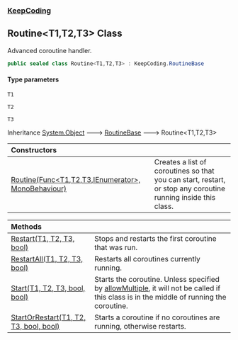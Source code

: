 ### [KeepCoding](KeepCoding.md 'KeepCoding')
## Routine&lt;T1,T2,T3&gt; Class
Advanced coroutine handler.   
```csharp
public sealed class Routine<T1,T2,T3> : KeepCoding.RoutineBase
```
#### Type parameters
<a name='KeepCoding_Routine_T1_T2_T3__T1'></a>
`T1`  
  
<a name='KeepCoding_Routine_T1_T2_T3__T2'></a>
`T2`  
  
<a name='KeepCoding_Routine_T1_T2_T3__T3'></a>
`T3`  
  

Inheritance [System.Object](https://docs.microsoft.com/en-us/dotnet/api/System.Object 'System.Object') &#129106; [RoutineBase](KeepCoding_RoutineBase.md 'KeepCoding.RoutineBase') &#129106; Routine&lt;T1,T2,T3&gt;  

| Constructors | |
| :--- | :--- |
| [Routine(Func&lt;T1,T2,T3,IEnumerator&gt;, MonoBehaviour)](KeepCoding_Routine_T1_T2_T3__Routine(System_Func_T1_T2_T3_System_Collections_IEnumerator__MonoBehaviour).md 'KeepCoding.Routine&lt;T1,T2,T3&gt;.Routine(System.Func&lt;T1,T2,T3,System.Collections.IEnumerator&gt;, MonoBehaviour)') | Creates a list of coroutines so that you can start, restart, or stop any coroutine running inside this class.<br/> |

| Methods | |
| :--- | :--- |
| [Restart(T1, T2, T3, bool)](KeepCoding_Routine_T1_T2_T3__Restart(T1_T2_T3_bool).md 'KeepCoding.Routine&lt;T1,T2,T3&gt;.Restart(T1, T2, T3, bool)') | Stops and restarts the first coroutine that was run.<br/> |
| [RestartAll(T1, T2, T3, bool)](KeepCoding_Routine_T1_T2_T3__RestartAll(T1_T2_T3_bool).md 'KeepCoding.Routine&lt;T1,T2,T3&gt;.RestartAll(T1, T2, T3, bool)') | Restarts all coroutines currently running.<br/> |
| [Start(T1, T2, T3, bool, bool)](KeepCoding_Routine_T1_T2_T3__Start(T1_T2_T3_bool_bool).md 'KeepCoding.Routine&lt;T1,T2,T3&gt;.Start(T1, T2, T3, bool, bool)') | Starts the coroutine. Unless specified by [allowMultiple](KeepCoding_Routine_T1_T2_T3__Start(T1_T2_T3_bool_bool).md#KeepCoding_Routine_T1_T2_T3__Start(T1_T2_T3_bool_bool)_allowMultiple 'KeepCoding.Routine&lt;T1,T2,T3&gt;.Start(T1, T2, T3, bool, bool).allowMultiple'), it will not be called if this class is in the middle of running the coroutine.<br/> |
| [StartOrRestart(T1, T2, T3, bool, bool)](KeepCoding_Routine_T1_T2_T3__StartOrRestart(T1_T2_T3_bool_bool).md 'KeepCoding.Routine&lt;T1,T2,T3&gt;.StartOrRestart(T1, T2, T3, bool, bool)') | Starts a coroutine if no coroutines are running, otherwise restarts.<br/> |
